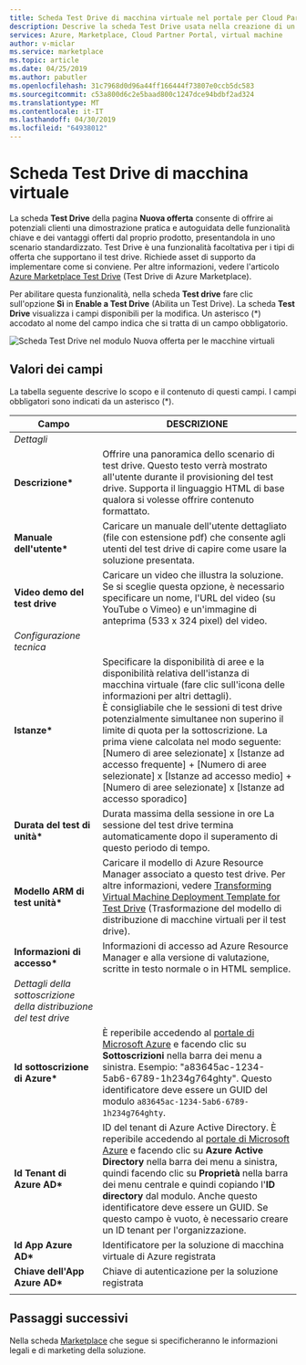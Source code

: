```yaml
---
title: Scheda Test Drive di macchina virtuale nel portale per Cloud Partner per Azure Marketplace
description: Descrive la scheda Test Drive usata nella creazione di un'offerta di macchina virtuale in Azure Marketplace.
services: Azure, Marketplace, Cloud Partner Portal, virtual machine
author: v-miclar
ms.service: marketplace
ms.topic: article
ms.date: 04/25/2019
ms.author: pabutler
ms.openlocfilehash: 31c7968d0d96a44ff166444f73807e0ccb5dc583
ms.sourcegitcommit: c53a800d6c2e5baad800c1247dce94bdbf2ad324
ms.translationtype: MT
ms.contentlocale: it-IT
ms.lasthandoff: 04/30/2019
ms.locfileid: "64938012"
---
```

# <a name="virtual-machine-test-drive-tab"></a>Scheda Test Drive di macchina virtuale

La scheda **Test Drive** della pagina **Nuova offerta** consente di offrire ai potenziali clienti una dimostrazione pratica e autoguidata delle funzionalità chiave e dei vantaggi offerti dal proprio prodotto, presentandola in uno scenario standardizzato.  Test Drive è una funzionalità facoltativa per i tipi di offerta che supportano il test drive.  Richiede asset di supporto da implementare come si conviene.  Per altre informazioni, vedere l'articolo [Azure Marketplace Test Drive](https://azure.microsoft.com/blog/azure-marketplace-test-drive/) (Test Drive di Azure Marketplace).  <!--TD: Replace with migrated version of Test Drive article! -->

Per abilitare questa funzionalità, nella scheda **Test drive** fare clic sull'opzione **Sì** in **Enable a Test Drive** (Abilita un Test Drive).  La scheda **Test Drive** visualizza i campi disponibili per la modifica.  Un asterisco (*) accodato al nome del campo indica che si tratta di un campo obbligatorio.

![Scheda Test Drive nel modulo Nuova offerta per le macchine virtuali](./media/publishvm_007.png)


## <a name="field-values"></a>Valori dei campi

La tabella seguente descrive lo scopo e il contenuto di questi campi.  I campi obbligatori sono indicati da un asterisco (*).


|    Campo                  |       DESCRIZIONE                                                            |
|  ---------                |     ---------------                                                          |
|  *Dettagli*   |  |
| **Descrizione\***           | Offrire una panoramica dello scenario di test drive. Questo testo verrà mostrato all'utente durante il provisioning del test drive. Supporta il linguaggio HTML di base qualora si volesse offrire contenuto formattato.  |
| **Manuale dell'utente\***           | Caricare un manuale dell'utente dettagliato (file con estensione pdf) che consente agli utenti del test drive di capire come usare la soluzione presentata.  |
| **Video demo del test drive** | Caricare un video che illustra la soluzione.  Se si sceglie questa opzione, è necessario specificare un nome, l'URL del video (su YouTube o Vimeo) e un'immagine di anteprima (533 x 324 pixel) del video. |
| *Configurazione tecnica* |  |
| **Istanze\***             | Specificare la disponibilità di aree e la disponibilità relativa dell'istanza di macchina virtuale (fare clic sull'icona delle informazioni per altri dettagli).  <br/>È consigliabile che le sessioni di test drive potenzialmente simultanee non superino il limite di quota per la sottoscrizione.  La prima viene calcolata nel modo seguente: [Numero di aree selezionate] x [Istanze ad accesso frequente] + [Numero di aree selezionate] x [Istanze ad accesso medio] + [Numero di aree selezionate] x [Istanze ad accesso sporadico] |
| **Durata del test di unità\***   | Durata massima della sessione in ore La sessione del test drive termina automaticamente dopo il superamento di questo periodo di tempo.  |
|**Modello ARM di test unità\***| Caricare il modello di Azure Resource Manager associato a questo test drive. Per altre informazioni, vedere [Transforming Virtual Machine Deployment Template for Test Drive](https://github.com/Azure/AzureTestDrive/wiki/Transforming-Virtual-Machine-Deployment-Template-for-Test-Drive) (Trasformazione del modello di distribuzione di macchine virtuali per il test drive). |
| **Informazioni di accesso\***    | Informazioni di accesso ad Azure Resource Manager e alla versione di valutazione, scritte in testo normale o in HTML semplice. |
| *Dettagli della sottoscrizione della distribuzione del test drive* |  |
| **Id sottoscrizione di Azure\*** | È reperibile accedendo al [portale di Microsoft Azure](https://ms.portal.azure.com) e facendo clic su **Sottoscrizioni** nella barra dei menu a sinistra. Esempio: "a83645ac-1234-5ab6-6789-1h234g764ghty". Questo identificatore deve essere un GUID del modulo `a83645ac-1234-5ab6-6789-1h234g764ghty`.|
| **Id Tenant di Azure AD\***    | ID del tenant di Azure Active Directory.  È reperibile accedendo al [portale di Microsoft Azure](https://ms.portal.azure.com) e facendo clic su **Azure Active Directory** nella barra dei menu a sinistra, quindi facendo clic su **Proprietà** nella barra dei menu centrale e quindi copiando l'**ID directory** dal modulo.  Anche questo identificatore deve essere un GUID.  Se questo campo è vuoto, è necessario creare un ID tenant per l'organizzazione. |
| **Id App Azure AD\***       | Identificatore per la soluzione di macchina virtuale di Azure registrata  |
| **Chiave dell'App Azure AD\***      | Chiave di autenticazione per la soluzione registrata |
|   |   |


## <a name="next-steps"></a>Passaggi successivi

Nella scheda [Marketplace](./cpp-marketplace-tab.md) che segue si specificheranno le informazioni legali e di marketing della soluzione.
